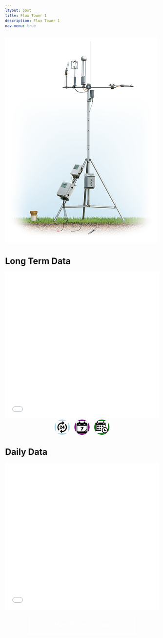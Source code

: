```yaml
---
layout: post
title: Flux Tower 1
description: Flux Tower 1
nav-menu: true
---
```


<html>
<head>
  <style>
    .grid-container {
        display: grid;
        grid-template-columns: repeat(auto-fit, minmax(250px, 1fr)); /* Make the grid responsive */
        grid-gap: 1em;
    }

    .grid-item {
        position: relative;
        padding-top: 100%; /* Maintain the aspect ratio */
        overflow: hidden;
        border: none; /* Ensure no borders are added to the grid item */
    }

    .grid-item a {
        position: absolute;
        top: 0;
        left: 0;
        right: 0;
        bottom: 0;
        text-decoration: none;
        color: white;
        display: flex;
        align-items: center;
        justify-content: center;
        background: rgba(0, 0, 0, 0.7); /* Add a semi-transparent overlay */
        border: none; /* Ensure no borders are added to the link */
    }

    .toggle-icons {
        display: flex;
        justify-content: center;
        gap: 15px;
        margin-bottom: 20px;
    }

    .icon {
        width: 50px;
        height: 50px;
        border-radius: 50%; /* Makes them circular */
        cursor: pointer; /* Indicates they're clickable */
        display: flex;
        align-items: center; /* Center the img within the circular div */
        justify-content: center;
        overflow: hidden; /* Ensure the img doesn't overflow out of the circular div */
    }

    .icon-daily {
        background-color: lightblue;
    }

    .icon-weekly {
        background-color: purple;
    }

    .icon-monthly {
        background-color: green;
    }

    .icon img {
        width: 80%; /* Adjust as needed */
        height: auto; /* Maintain the aspect ratio */
    }

    .grid-item img {
        position: absolute;
        top: 0;
        left: 0;
        width: 100%;
        height: 100%;
        object-fit: cover;
        border: none; /* Ensure no borders are added to the image */
        outline: none; /* Ensure no outlines are added to the image */
    }

    .grid-item span {
        font-size: 2rem; /* Adjust the font size */
        text-shadow: 2px 2px 4px rgba(0, 0, 0, 0.5); /* Add a text shadow for better visibility */
        z-index: 2;
        font-weight: bold; /* Make the text bolder */
    }

    /* Larger and bolder text for desktop */
    @media (min-width: 768px) {
        .grid-item span {
            font-size: 3rem;
            font-weight: 900;
        }

        .collapsible {
            background-color: transparent;
            color: white;
            text-align: center;
            padding: 15px;
            border: 2px solid white;
            font-size: 20px;
            display: flex; /* Change from block to flex */
            justify-content: center; /* Center content horizontally */
            align-items: center; /* Center content vertically */
            margin: 20px auto;
            cursor: pointer;
            transition: background-color 0.5s, color 0.5s, border-color 0.5s; /* Added transition for border color */
            width: 70%; /* Adjust as needed */
        }

        .collapsible:hover {
            color: gray;
            border-color: gray; /* Border color changes to gray on hover */
        }

        .html-object iframe {
            height: 600px; /* Set a static height for larger screens, adjust as needed. */
        }
    }

    .html-object iframe {
        width: 100%;
        height: calc(50vw); /* Change the value as necessary to adjust the iframe height based on the viewport width. */
    }

    .content {
        display: none;
    }
</style>

</head>

<body>
  <img id="top-right-image" src="images/eddy_cov_ex.png" alt="Eddy Covariance Example">

  <h1>Long Term Data</h1>
  <div class="container">
    <div class="html-object">
      <!-- Here's where you add the iframe to embed the Plotly graph -->
      <iframe width="100%" height="400" frameborder="0" scrolling="no" src="longterm_plots/longterm_daily_plotly_fluxtower1.html">
      </iframe>
    </div>
  </div> 


 
<!-- Toggle Icons -->
<div class="toggle-icons">
   <div class="icon icon-daily">
       <img src="images/daily.jpg" alt="Daily" data-view="daily">
   </div>
   <div class="icon icon-weekly">
       <img src="images/weekly.png" alt="Weekly" data-view="weekly">
   </div>
   <div class="icon icon-monthly">
       <img src="images/monthly.jpg" alt="Monthly" data-view="monthly">
   </div>
</div>


<!-- Data Tables -->
<div class="data-table" data-view="daily">
    <h1>Daily Data</h1>
    <div class="html-object">
        <iframe width="100%" height="430" frameborder="0" scrolling="no" src="longterm_plots/datatable_daily_fluxtower1.html"></iframe>
    </div>
</div>
<div class="data-table" data-view="weekly" style="display: none;">
    <h1>Weekly Data</h1>
    <div class="html-object">
        <iframe width="100%" height="430" frameborder="0" scrolling="no" src="longterm_plots/datatable_weekly_fluxtower1.html"></iframe>
    </div>
</div>
<div class="data-table" data-view="monthly" style="display: none;">
    <h1>Monthly Data</h1>
    <div class="html-object">
        <iframe width="100%" height="430" frameborder="0" scrolling="no" src="longterm_plots/datatable_monthly_fluxtower1.html"></iframe>
    </div>
</div>

<button class="collapsible">More Technical Data</button>
<div class="content">
<h1>Long Term Data</h1>
  
  <div class="container">
    <div class="html-object">
      <!-- Here's where you add the iframe to embed the Plotly graph -->
      <iframe width="100%" height="800" frameborder="0" scrolling="no" src="longterm_plots/longterm_plotly_fluxtower1.html">
      </iframe>
    </div>
  </div>

  <h4><i>*Click your variable of interest</i></h4>

<script>
    // Collapsible Functionality
    var coll = document.getElementsByClassName("collapsible");
    for (let i = 0; i < coll.length; i++) {
        coll[i].addEventListener("click", function() {
            this.classList.toggle("active");
            var content = this.nextElementSibling;
            content.style.display = content.style.display === "block" ? "none" : "block";
        });
    }

    // Data View Toggle
    document.addEventListener('DOMContentLoaded', function() {
        const icons = document.querySelectorAll('.icon');
        const tables = document.querySelectorAll('.data-table');

        icons.forEach(icon => {
            icon.addEventListener('click', function() {
                const view = this.getAttribute('data-view');

                tables.forEach(table => {
                    table.style.display = table.getAttribute('data-view') === view ? "block" : "none";
                });
            });
        });
    });

    // Adjust Iframe Height
    function adjustIframeHeight() {
        const iframes = document.querySelectorAll('.html-object iframe');
        iframes.forEach(iframe => {
            if (window.innerWidth <= 768) {
                iframe.style.height = `calc(50vw)`;  // Adjust as needed
            } else {
                iframe.style.height = '600px'; // Adjust as needed for larger screens
            }
        });
    }

    window.addEventListener('resize', adjustIframeHeight);
    window.addEventListener('DOMContentLoaded', adjustIframeHeight); // To adjust the height on page load
</script>


<!-- Rest of your content... -->
</body>
</html>
